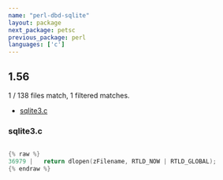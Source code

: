 ```yaml
---
name: "perl-dbd-sqlite"
layout: package
next_package: petsc
previous_package: perl
languages: ['c']
---
```

## 1.56
1 / 138 files match, 1 filtered matches.

 - [sqlite3.c](#sqlite3c)

### sqlite3.c

```c

{% raw %}
36979 |   return dlopen(zFilename, RTLD_NOW | RTLD_GLOBAL);
{% endraw %}

```
